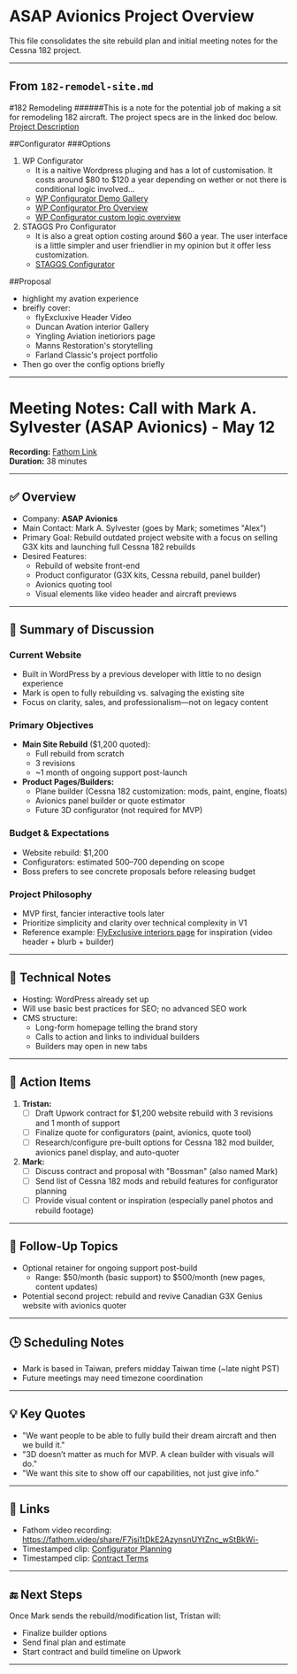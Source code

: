 # ASAP Avionics Project Overview

This file consolidates the site rebuild plan and initial meeting notes for the Cessna 182 project.

---
## From `182-remodel-site.md`

#182 Remodeling
######This is a note for the potential job of making a sit for remodeling 182 aircraft. The project specs are in the linked doc below.
[Project Description](../../Demo-jobs/ASAP-Avionics/assets/assets/Aircraft_Website_Design_Brief.pdf)

##Configurator
###Options
1. WP Configurator
	- It is a naitive Wordpress pluging and has a lot of customisation. It costs around $80 to $120 a year depending on wether or not there is conditional logic involved...
	- [WP Configurator Demo Gallery](https://demos.wpconfigurator.com/)
	- [WP Configurator Pro Overview](https://wpconfigurator.com/pro/)
	- [WP Configurator custom logic overview](https://wpconfigurator.com/products/conditional-logic/)
2. STAGGS Pro Configurator
	- It is also a great option costing around $60 a year. The user interface is a little simpler and user friendlier in my opinion but it offer less customization.
	- [STAGGS Configurator](https://staggs.app/)

##Proposal
- highlight my avation experience
- breifly cover:
	- flyExcluxive Header Video
	- Duncan Avation interior Gallery
	- Yingling Aviation inetioriors page
	- Manns Restoration's storytelling
	- Farland Classic's project portfolio
- Then go over the config options briefly

---
# Meeting Notes: Call with Mark A. Sylvester (ASAP Avionics) - May 12

**Recording:** [Fathom Link](https://fathom.video/share/F7jsi1tDkE2AzynsnUYtZnc_wStBkWi-)  
**Duration:** 38 minutes  

---

## ✅ Overview
- Company: **ASAP Avionics**
- Main Contact: Mark A. Sylvester (goes by Mark; sometimes "Alex")
- Primary Goal: Rebuild outdated project website with a focus on selling G3X kits and launching full Cessna 182 rebuilds
- Desired Features:
  - Rebuild of website front-end
  - Product configurator (G3X kits, Cessna rebuild, panel builder)
  - Avionics quoting tool
  - Visual elements like video header and aircraft previews

---

## 💬 Summary of Discussion

### Current Website
- Built in WordPress by a previous developer with little to no design experience
- Mark is open to fully rebuilding vs. salvaging the existing site
- Focus on clarity, sales, and professionalism—not on legacy content

### Primary Objectives
- **Main Site Rebuild** ($1,200 quoted):
  - Full rebuild from scratch
  - 3 revisions
  - ~1 month of ongoing support post-launch
- **Product Pages/Builders:**
  - Plane builder (Cessna 182 customization: mods, paint, engine, floats)
  - Avionics panel builder or quote estimator
  - Future 3D configurator (not required for MVP)

### Budget & Expectations
- Website rebuild: $1,200
- Configurators: estimated $500–$700 depending on scope
- Boss prefers to see concrete proposals before releasing budget

### Project Philosophy
- MVP first, fancier interactive tools later
- Prioritize simplicity and clarity over technical complexity in V1
- Reference example: [FlyExclusive interiors page](https://example.com) for inspiration (video header + blurb + builder)

---

## 🧰 Technical Notes
- Hosting: WordPress already set up
- Will use basic best practices for SEO; no advanced SEO work
- CMS structure:
  - Long-form homepage telling the brand story
  - Calls to action and links to individual builders
  - Builders may open in new tabs

---

## 🎯 Action Items

1. **Tristan:**
   - [ ] Draft Upwork contract for $1,200 website rebuild with 3 revisions and 1 month of support
   - [ ] Finalize quote for configurators (paint, avionics, quote tool)
   - [ ] Research/configure pre-built options for Cessna 182 mod builder, avionics panel display, and auto-quoter

2. **Mark:**
   - [ ] Discuss contract and proposal with "Bossman" (also named Mark)
   - [ ] Send list of Cessna 182 mods and rebuild features for configurator planning
   - [ ] Provide visual content or inspiration (especially panel photos and rebuild footage)

---

## 🔄 Follow-Up Topics
- Optional retainer for ongoing support post-build
  - Range: $50/month (basic support) to $500/month (new pages, content updates)
- Potential second project: rebuild and revive Canadian G3X Genius website with avionics quoter

---

## 🕒 Scheduling Notes
- Mark is based in Taiwan, prefers midday Taiwan time (~late night PST)
- Future meetings may need timezone coordination

---

## 💡 Key Quotes
- "We want people to be able to fully build their dream aircraft and then we build it."
- "3D doesn’t matter as much for MVP. A clean builder with visuals will do."
- "We want this site to show off our capabilities, not just give info."

---

## 🔗 Links
- Fathom video recording: https://fathom.video/share/F7jsi1tDkE2AzynsnUYtZnc_wStBkWi-
- Timestamped clip: [Configurator Planning](https://fathom.video/share/F7jsi1tDkE2AzynsnUYtZnc_wStBkWi-?timestamp=697.9999)
- Timestamped clip: [Contract Terms](https://fathom.video/share/F7jsi1tDkE2AzynsnUYtZnc_wStBkWi-?timestamp=1975.9999)

---

## 🔚 Next Steps
Once Mark sends the rebuild/modification list, Tristan will:
- Finalize builder options
- Send final plan and estimate
- Start contract and build timeline on Upwork

---

